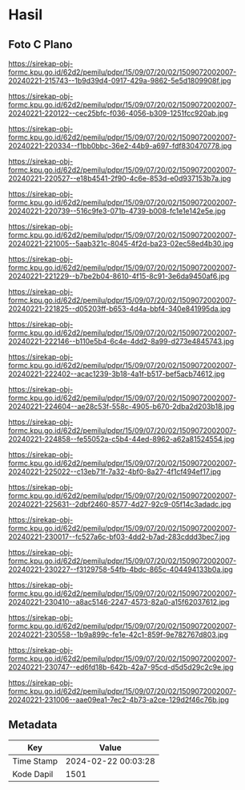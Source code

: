 # Hasil

## Foto C Plano

https://sirekap-obj-formc.kpu.go.id/62d2/pemilu/pdpr/15/09/07/20/02/1509072002007-20240221-215743--1b9d39d4-0917-429a-9862-5e5d1809908f.jpg

https://sirekap-obj-formc.kpu.go.id/62d2/pemilu/pdpr/15/09/07/20/02/1509072002007-20240221-220122--cec25bfc-f036-4056-b309-1251fcc920ab.jpg

https://sirekap-obj-formc.kpu.go.id/62d2/pemilu/pdpr/15/09/07/20/02/1509072002007-20240221-220334--f1bb0bbc-36e2-44b9-a697-fdf830470778.jpg

https://sirekap-obj-formc.kpu.go.id/62d2/pemilu/pdpr/15/09/07/20/02/1509072002007-20240221-220527--e18b4541-2f90-4c6e-853d-e0d937153b7a.jpg

https://sirekap-obj-formc.kpu.go.id/62d2/pemilu/pdpr/15/09/07/20/02/1509072002007-20240221-220739--516c9fe3-071b-4739-b008-fc1e1e142e5e.jpg

https://sirekap-obj-formc.kpu.go.id/62d2/pemilu/pdpr/15/09/07/20/02/1509072002007-20240221-221005--5aab321c-8045-4f2d-ba23-02ec58ed4b30.jpg

https://sirekap-obj-formc.kpu.go.id/62d2/pemilu/pdpr/15/09/07/20/02/1509072002007-20240221-221229--b7be2b04-8610-4f15-8c91-3e6da9450af6.jpg

https://sirekap-obj-formc.kpu.go.id/62d2/pemilu/pdpr/15/09/07/20/02/1509072002007-20240221-221825--d05203ff-b653-4d4a-bbf4-340e841995da.jpg

https://sirekap-obj-formc.kpu.go.id/62d2/pemilu/pdpr/15/09/07/20/02/1509072002007-20240221-222146--b110e5b4-6c4e-4dd2-8a99-d273e4845743.jpg

https://sirekap-obj-formc.kpu.go.id/62d2/pemilu/pdpr/15/09/07/20/02/1509072002007-20240221-222402--acac1239-3b18-4a1f-b517-bef5acb74612.jpg

https://sirekap-obj-formc.kpu.go.id/62d2/pemilu/pdpr/15/09/07/20/02/1509072002007-20240221-224604--ae28c53f-558c-4905-b670-2dba2d203b18.jpg

https://sirekap-obj-formc.kpu.go.id/62d2/pemilu/pdpr/15/09/07/20/02/1509072002007-20240221-224858--fe55052a-c5b4-44ed-8962-a62a81524554.jpg

https://sirekap-obj-formc.kpu.go.id/62d2/pemilu/pdpr/15/09/07/20/02/1509072002007-20240221-225022--c13eb71f-7a32-4bf0-8a27-4f1cf494ef17.jpg

https://sirekap-obj-formc.kpu.go.id/62d2/pemilu/pdpr/15/09/07/20/02/1509072002007-20240221-225631--2dbf2460-8577-4d27-92c9-05f14c3adadc.jpg

https://sirekap-obj-formc.kpu.go.id/62d2/pemilu/pdpr/15/09/07/20/02/1509072002007-20240221-230017--fc527a6c-bf03-4dd2-b7ad-283cddd3bec7.jpg

https://sirekap-obj-formc.kpu.go.id/62d2/pemilu/pdpr/15/09/07/20/02/1509072002007-20240221-230227--f3129758-54fb-4bdc-865c-404494133b0a.jpg

https://sirekap-obj-formc.kpu.go.id/62d2/pemilu/pdpr/15/09/07/20/02/1509072002007-20240221-230410--a8ac5146-2247-4573-82a0-a15f62037612.jpg

https://sirekap-obj-formc.kpu.go.id/62d2/pemilu/pdpr/15/09/07/20/02/1509072002007-20240221-230558--1b9a899c-fe1e-42c1-859f-9e782767d803.jpg

https://sirekap-obj-formc.kpu.go.id/62d2/pemilu/pdpr/15/09/07/20/02/1509072002007-20240221-230747--ed6fd18b-642b-42a7-95cd-d5d5d29c2c9e.jpg

https://sirekap-obj-formc.kpu.go.id/62d2/pemilu/pdpr/15/09/07/20/02/1509072002007-20240221-231006--aae09ea1-7ec2-4b73-a2ce-129d2f46c76b.jpg


## Metadata

| Key        | Value               |
| ---------- | ------------------- |
| Time Stamp | 2024-02-22 00:03:28 |
| Kode Dapil | 1501                |



